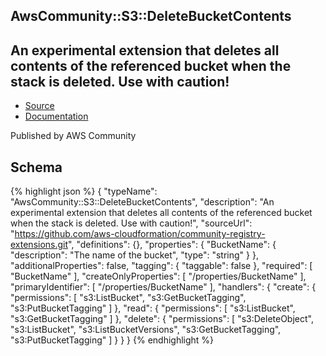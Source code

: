 
## AwsCommunity::S3::DeleteBucketContents

## An experimental extension that deletes all contents of the referenced bucket when the stack is deleted. Use with caution!

- [Source](https:&#x2F;&#x2F;github.com&#x2F;aws-cloudformation&#x2F;community-registry-extensions.git) 
- [Documentation]()

Published by AWS Community

## Schema
{% highlight json %}
{
    "typeName": "AwsCommunity::S3::DeleteBucketContents",
    "description": "An experimental extension that deletes all contents of the referenced bucket when the stack is deleted. Use with caution!",
    "sourceUrl": "https://github.com/aws-cloudformation/community-registry-extensions.git",
    "definitions": {},
    "properties": {
        "BucketName": {
            "description": "The name of the bucket",
            "type": "string"
        }
    },
    "additionalProperties": false,
    "tagging": {
        "taggable": false
    },
    "required": [
        "BucketName"
    ],
    "createOnlyProperties": [
        "/properties/BucketName"
    ],
    "primaryIdentifier": [
        "/properties/BucketName"
    ],
    "handlers": {
        "create": {
            "permissions": [
                "s3:ListBucket",
                "s3:GetBucketTagging",
                "s3:PutBucketTagging"
            ]
        },
        "read": {
            "permissions": [
                "s3:ListBucket",
                "s3:GetBucketTagging"
            ]
        },
        "delete": {
            "permissions": [
                "s3:DeleteObject",
                "s3:ListBucket",
                "s3:ListBucketVersions",
                "s3:GetBucketTagging",
                "s3:PutBucketTagging"
            ]
        }
    }
}
{% endhighlight %}
